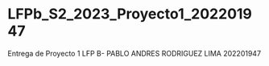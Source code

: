 # LFPb_S2_2023_Proyecto1_202201947
Entrega de Proyecto 1 LFP B- PABLO ANDRES RODRIGUEZ LIMA 202201947
